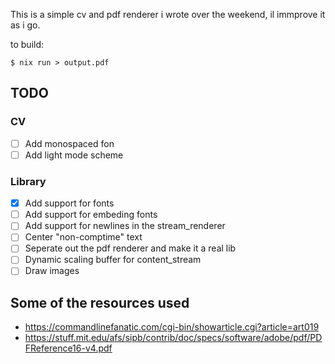 This is a simple cv and pdf renderer i wrote over the weekend, il immprove it as i go.

to build:
```
$ nix run > output.pdf
```

## TODO
### CV
 - [ ] Add monospaced fon
 - [ ] Add light mode scheme
### Library
 - [X] Add support for fonts
 - [ ] Add support for embeding fonts
 - [ ] Add support for newlines in the stream_renderer
 - [ ] Center "non-comptime" text
 - [ ] Seperate out the pdf renderer and make it a real lib
 - [ ] Dynamic scaling buffer for content_stream
 - [ ] Draw images

## Some of the resources used
 - https://commandlinefanatic.com/cgi-bin/showarticle.cgi?article=art019
 - https://stuff.mit.edu/afs/sipb/contrib/doc/specs/software/adobe/pdf/PDFReference16-v4.pdf
